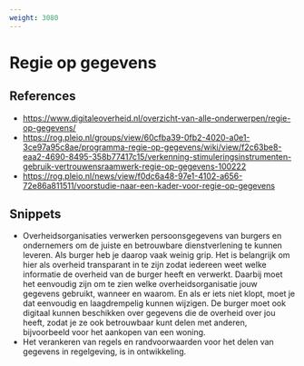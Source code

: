 ```yaml
---
weight: 3080
---
```


# Regie op gegevens

## References
- https://www.digitaleoverheid.nl/overzicht-van-alle-onderwerpen/regie-op-gegevens/
- https://rog.pleio.nl/groups/view/60cfba39-0fb2-4020-a0e1-3ce97a95c8ae/programma-regie-op-gegevens/wiki/view/f2c63be8-eaa2-4690-8495-358b77417c15/verkenning-stimuleringsinstrumenten-gebruik-vertrouwensraamwerk-regie-op-gegevens-100222
- https://rog.pleio.nl/news/view/f0dc6a48-97e1-4102-a656-72e86a811511/voorstudie-naar-een-kader-voor-regie-op-gegevens

## Snippets
- Overheidsorganisaties verwerken persoonsgegevens van burgers en ondernemers om de juiste en betrouwbare dienstverlening te kunnen leveren. Als burger heb je daarop vaak weinig grip. Het is belangrijk om hier als overheid transparant in te zijn zodat iedereen weet welke informatie de overheid van de burger heeft en verwerkt. Daarbij moet het eenvoudig zijn om te zien welke overheidsorganisatie jouw gegevens gebruikt, wanneer en waarom. En als er iets niet klopt, moet je dat eenvoudig en laagdrempelig kunnen wijzigen. De burger moet ook digitaal kunnen beschikken over gegevens die de overheid over jou heeft, zodat je ze ook betrouwbaar kunt delen met anderen, bijvoorbeeld voor het aankopen van een woning.
- Het verankeren van regels en randvoorwaarden voor het delen van gegevens in regelgeving, is in ontwikkeling.
